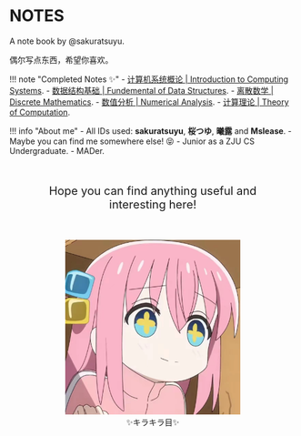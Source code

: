 # NOTES

A note book by @sakuratsuyu.

偶尔写点东西，希望你喜欢。

!!! note "Completed Notes ✨"
    - [计算机系统概论 | Introduction to Computing Systems](Computer_Science_Courses/ICS/class_notes/).
    - [数据结构基础 | Fundemental of Data Structures](Computer_Science_Courses/FDS/class_notes/).
    - [离散数学 | Discrete Mathematics](Mathematics_Basis/DA/Chap_1/).
    - [数值分析 | Numerical Analysis](Mathematics_Basis/NA/class_notes/).
    - [计算理论 | Theory of Computation](Mathematics_Basis/TC/class_notes/).

!!! info "About me"
    - All IDs used: **sakuratsuyu**, **桜つゆ**, **曦露** and **Mslease**.
        - Maybe you can find me somewhere else! :stuck_out_tongue_closed_eyes:
    - Junior as a ZJU CS Undergraduate.
    - MADer.

<div align="center" style="font-size:20px; font-weight:normal; margin:50px">Hope you can find anything useful and interesting here!</div>

<div align="center" style="height:600x; margin:50px">
    <figure>
        <img src="./assets/avatars/kirakirame.png" style="zoom:30%;"/>
        <figcaption>✨キラキラ目✨</figcaption>
    </figure>
</div>